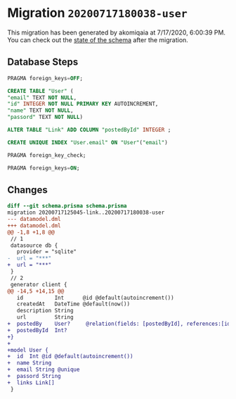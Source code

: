 # Migration `20200717180038-user`

This migration has been generated by akomiqaia at 7/17/2020, 6:00:39 PM.
You can check out the [state of the schema](./schema.prisma) after the migration.

## Database Steps

```sql
PRAGMA foreign_keys=OFF;

CREATE TABLE "User" (
"email" TEXT NOT NULL,
"id" INTEGER NOT NULL PRIMARY KEY AUTOINCREMENT,
"name" TEXT NOT NULL,
"passord" TEXT NOT NULL)

ALTER TABLE "Link" ADD COLUMN "postedById" INTEGER ;

CREATE UNIQUE INDEX "User.email" ON "User"("email")

PRAGMA foreign_key_check;

PRAGMA foreign_keys=ON;
```

## Changes

```diff
diff --git schema.prisma schema.prisma
migration 20200717125045-link..20200717180038-user
--- datamodel.dml
+++ datamodel.dml
@@ -1,8 +1,8 @@
 // 1
 datasource db {
   provider = "sqlite" 
-  url = "***"
+  url = "***"
 }
 // 2
 generator client {
@@ -14,5 +14,15 @@
   id          Int      @id @default(autoincrement())
   createdAt   DateTime @default(now())
   description String
   url         String
+  postedBy    User?     @relation(fields: [postedById], references:[id])
+  postedById  Int?
+}
+
+model User {
+  id  Int @id @default(autoincrement())
+  name String
+  email String @unique
+  passord String
+  links Link[]
 }
```


